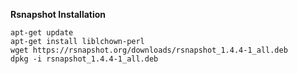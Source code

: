 **Rsnapshot Installation**

    apt-get update
    apt-get install liblchown-perl
    wget https://rsnapshot.org/downloads/rsnapshot_1.4.4-1_all.deb
    dpkg -i rsnapshot_1.4.4-1_all.deb
    